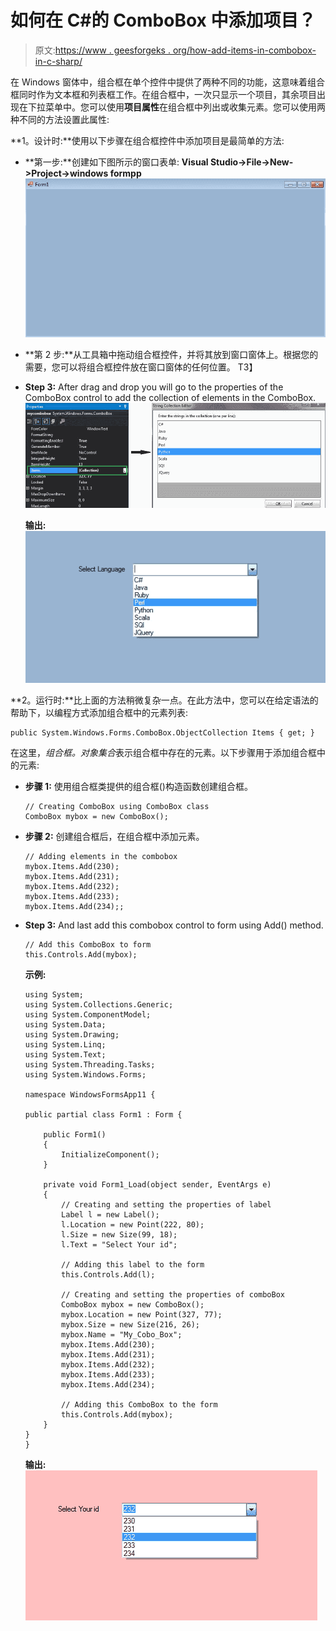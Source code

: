 # 如何在 C#的 ComboBox 中添加项目？

> 原文:[https://www . geesforgeks . org/how-add-items-in-combobox-in-c-sharp/](https://www.geeksforgeeks.org/how-to-add-items-in-combobox-in-c-sharp/)

在 Windows 窗体中，组合框在单个控件中提供了两种不同的功能，这意味着组合框同时作为文本框和列表框工作。在组合框中，一次只显示一个项目，其余项目出现在下拉菜单中。您可以使用**项目属性**在组合框中列出或收集元素。您可以使用两种不同的方法设置此属性:

**1。设计时:**使用以下步骤在组合框控件中添加项目是最简单的方法:

*   **第一步:**创建如下图所示的窗口表单:
    **Visual Studio->File->New->Project->windows formpp**
    ![](img/13d83ffe0a08cd6c4113a5d225366c25.png)
*   **第 2 步:**从工具箱中拖动组合框控件，并将其放到窗口窗体上。根据您的需要，您可以将组合框控件放在窗口窗体的任何位置。
    T3】
*   **Step 3:** After drag and drop you will go to the properties of the ComboBox control to add the collection of elements in the ComboBox.
    ![](img/cd86253efb3d21e496ebb6eddb076d60.png)

    **输出:**
    ![](img/53629da54057e3af94401ab2c6af701a.png)

**2。运行时:**比上面的方法稍微复杂一点。在此方法中，您可以在给定语法的帮助下，以编程方式添加组合框中的元素列表:

```
public System.Windows.Forms.ComboBox.ObjectCollection Items { get; }
```

在这里，*组合框。对象集合*表示组合框中存在的元素。以下步骤用于添加组合框中的元素:

*   **步骤 1:** 使用组合框类提供的组合框()构造函数创建组合框。

    ```
    // Creating ComboBox using ComboBox class
    ComboBox mybox = new ComboBox();

    ```

*   **步骤 2:** 创建组合框后，在组合框中添加元素。

    ```
    // Adding elements in the combobox
    mybox.Items.Add(230);
    mybox.Items.Add(231);
    mybox.Items.Add(232);
    mybox.Items.Add(233);
    mybox.Items.Add(234);;

    ```

*   **Step 3:** And last add this combobox control to form using Add() method.

    ```
    // Add this ComboBox to form
    this.Controls.Add(mybox);

    ```

    **示例:**

    ```
    using System;
    using System.Collections.Generic;
    using System.ComponentModel;
    using System.Data;
    using System.Drawing;
    using System.Linq;
    using System.Text;
    using System.Threading.Tasks;
    using System.Windows.Forms;

    namespace WindowsFormsApp11 {

    public partial class Form1 : Form {

        public Form1()
        {
            InitializeComponent();
        }

        private void Form1_Load(object sender, EventArgs e)
        {
            // Creating and setting the properties of label
            Label l = new Label();
            l.Location = new Point(222, 80);
            l.Size = new Size(99, 18);
            l.Text = "Select Your id";

            // Adding this label to the form
            this.Controls.Add(l);

            // Creating and setting the properties of comboBox
            ComboBox mybox = new ComboBox();
            mybox.Location = new Point(327, 77);
            mybox.Size = new Size(216, 26);
            mybox.Name = "My_Cobo_Box";
            mybox.Items.Add(230);
            mybox.Items.Add(231);
            mybox.Items.Add(232);
            mybox.Items.Add(233);
            mybox.Items.Add(234);

            // Adding this ComboBox to the form
            this.Controls.Add(mybox);
        }
    }
    }
    ```

    **输出:**
    ![](img/8d4d4fff15731352212c2f242404979d.png)
